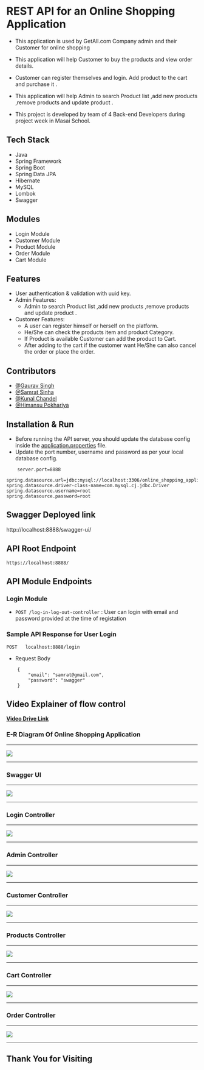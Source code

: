 

# REST API for an Online Shopping Application 

* This application is used by GetAll.com Company admin and their Customer for online shopping 
* This application will help Customer to buy the products and view order details.
* Customer can register themselves and login. Add product to the cart and purchase it .
* This application will help Admin to search Product list ,add new products ,remove products and update product .

* This project is developed by team of 4 Back-end Developers during project week in Masai School. 

## Tech Stack

* Java
* Spring Framework
* Spring Boot
* Spring Data JPA
* Hibernate
* MySQL
* Lombok
* Swagger

## Modules

*  Login Module
*	Customer Module
*	Product Module
*	Order Module
*	Cart Module


## Features

* User authentication & validation with uuid key.
* Admin Features:
    * Admin to search Product list ,add new products ,remove products and update product .
* Customer Features:
    * A user can register himself or herself on the platform.
    * He/She can check the products item and product Category.
    * If Product is available Customer can add the product to Cart.
    * After adding to the cart if the customer want He/She can also cancel the order or place the order.    


## Contributors

* [@Gaurav Singh](https://github.com/gaurav7ingh)
* [@Samrat Sinha](https://github.com/Samrat-Sinha)
* [@Kunal Chandel](https://github.com/kunalchandel4)
* [@Himansu Pokhariya](https://github.com/believerHSP)




## Installation & Run

* Before running the API server, you should update the database config inside the [application.properties](https://github.com/gaurav7ingh/light-temper-9603/blob/main/src/main/java/com/shopping/OnlineShoppingApplication.java) file. 
* Update the port number, username and password as per your local database config.

```
    server.port=8888

spring.datasource.url=jdbc:mysql://localhost:3306/online_shopping_application
spring.datasource.driver-class-name=com.mysql.cj.jdbc.Driver
spring.datasource.username=root
spring.datasource.password=root

```

## Swagger Deployed link
http://localhost:8888/swagger-ui/

## API Root Endpoint

`https://localhost:8888/`

## API Module Endpoints

### Login Module

* `POST /log-in-log-out-controller` : User can login with email and password provided at the time of registation
<!--
### User Module


* `POST /customer/login` : Logging in customer with valid mobile number & password
* `GET /customer/availablecabs` : Getting the list of all the available cabs
* `GET /customers/cabs` : Getting All the cabs
* `GET /customers/checkhistory` : Getting the history of completed tr
* `PUT /customer/update/{mobile}` : Updates customer details based on mobile number
* `PATCH /customer/updatepassword/{mobile}` : Updates customer's password based on the given mobile number
* `POST /customer/booktrip` : Customer can book a cab
* `POST /customer/updatetrip` : Customer can modify or update the trip
* `POST /customer/logout` : Logging out customer based on session token
* `DELETE /customer/delete` : Deletes logged in user 
* `DELETE /customer/complete/{tripid}` : Completed the trip with the given tripid 
* `DELETE /customer/canceltrip` : Cancel the trip with the given tripid   


### Admin Module

* `POST /admin/register` : Register a new admin with proper data validation and admin session
* `POST /admin/login` : Admin can login with mobile number and password provided at the time of registation
* `GET /admin/logout` : Logging out admin based on session token
* `GET /admin/listoftripsbycustomer` : Get list of trips of by a customer id
* `GET /admin/listoftrips` : Get list of trips of all the trips
* `GET /admin/listocustomers` : Get list of all the customers
* `GET /admin/listodrivers` : Get list of all the drivers
* `PUT /admin/update/{username}` : Updates admin detaisl by passed user name
* `DELETE /admin/delete` : Deletes the admin with passed id   -->


### Sample API Response for User Login

`POST   localhost:8888/login`

* Request Body

```
    {
        "email": "samrat@gmail.com",
        "password": "swagger"
    }
```

## Video Explainer of flow control
 <a href="https://drive.google.com/file/d/1CTeKQ8u9vowsjTv0TV98B15g8E4zcFCr/view">**Video Drive Link** </a>
 
 
### E-R Diagram Of Online Shopping Application
---

<img src="https://user-images.githubusercontent.com/101389007/201763374-2ffeef8f-f5fe-4507-858a-d5f60106527e.png">

---

### Swagger UI

---

<img src="https://user-images.githubusercontent.com/101389007/201761270-ec0b67cb-af65-43cc-9889-aa174bbe9306.png">

---

### Login Controller

---

<img src="https://user-images.githubusercontent.com/101389007/201761609-681b6800-58ab-4752-a290-0bc86453deed.png">

---

### Admin Controller

---

<img src="https://user-images.githubusercontent.com/101389007/201761822-e6854f0c-b8b4-45c2-9fdf-b42356331457.png">


---

### Customer Controller

---

<img src="https://user-images.githubusercontent.com/101389007/201761970-801bae9f-abc2-4a89-9b6b-9fad26aafae6.png">

---

### Products Controller

---

<img src="https://user-images.githubusercontent.com/101389007/201762833-4fb18ea0-6022-42f8-b800-4d873fbc95fa.png">

---

### Cart Controller

---

<img src="https://user-images.githubusercontent.com/101389007/201763006-a22ebaea-0884-40b0-8bf5-c3b3342cd6d1.png">

---

### Order Controller

---

<img src="https://user-images.githubusercontent.com/101389007/201763169-cf85b90d-58fc-48cc-abf0-88ae9d3e56a2.png">

---

## Thank You for Visiting
